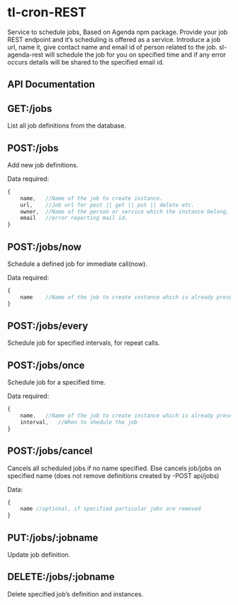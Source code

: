 # tl-cron-REST
Service to schedule jobs, Based on Agenda npm package. 
Provide your job REST endpoint and it’s scheduling is offered as a service. Introduce a job url, name it, give contact name and email id of person related to the job. sl-agenda-rest will schedule the job for you on specified time and if any error occurs details will be shared to the specified email id.

API Documentation
-----------------

## GET:/jobs 
List all job definitions from the database.

## POST:/jobs

Add new job definitions.

Data required:
```javascript
{
	name,	//Name of the job to create instance.
	url,	//Job url for post || get || put || delete etc.
	owner,	//Name of the person or service which the instance belong.
	email	//error reporting mail id.
}
```
## POST:/jobs/now
Schedule a defined job for immediate call(now).

Data required:  
```javascript
{
	name	//Name of the job to create instance which is already present in job definition.
}
```
## POST:/jobs/every
Schedule job for specified intervals, for repeat calls.

## POST:/jobs/once
Schedule job for a specified time.

Data required:
```javascript
{
	name, 	//Name of the job to create instance which is already present in job definition.
	interval,	//When to shedule the job
}
```
## POST:/jobs/cancel
Cancels all scheduled jobs if no name specified. Else cancels job/jobs on specified name (does not remove definitions created by -POST api/jobs)

Data:
```javascript
{
	name //optional, if specified particular jobs are removed
}
```

## PUT:/jobs/:jobname
Update job definition.

## DELETE:/jobs/:jobname
Delete specified job’s definition and instances.

	
			    

	
	


